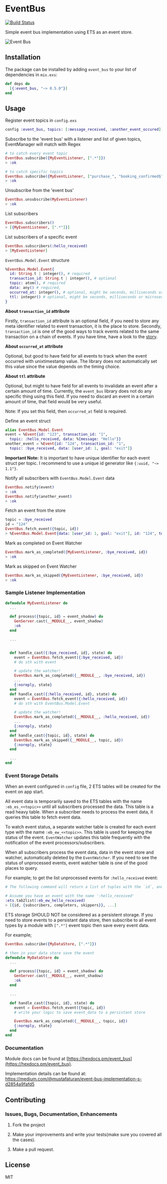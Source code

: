 # EventBus

[![Build Status](https://travis-ci.org/mustafaturan/event_bus.svg?branch=master)](https://travis-ci.org/mustafaturan/event_bus)

Simple event bus implementation using ETS as an event store.

![Event Bus](https://cdn-images-1.medium.com/max/1600/1*0fcfAiHvNeHCRYhp-a32YA.png)

## Installation

The package can be installed by adding `event_bus` to your list of dependencies in `mix.exs`:

```elixir
def deps do
  [{:event_bus, "~> 0.5.0"}]
end
```

## Usage

Register event topics in `config.exs`
```elixir
config :event_bus, topics: [:message_received, :another_event_occured]
```

Subscribe to the 'event bus' with a listener and list of given topics, EventManager will match with Regex

```elixir
# to catch every event topic
EventBus.subscribe({MyEventListener, [".*"]})
> :ok

# to catch specific topics
EventBus.subscribe({MyEventListener, ["purchase_", "booking_confirmed$", "flight_passed$"]})
> :ok
```

Unsubscribe from the 'event bus'
```elixir
EventBus.unsubscribe(MyEventListener)
> :ok
```

List subscribers
```elixir
EventBus.subscribers()
> [{MyEventListener, [".*"]}]
```

List subscribers of a specific event
```elixir
EventBus.subscribers(:hello_received)
> [MyEventListener]
```

`EventBus.Model.Event` structure
```elixir
%EventBus.Model.Event{
  id: String.t | integer(), # required
  transaction_id: String.t | integer(), # optional
  topic: atom(), # required
  data: any() # required,
  occurred_at: integer(), # optional, might be seconds, milliseconds or microseconds even nano seconds since Elixir does not have a limit on integer size
  ttl: integer() # optional, might be seconds, milliseconds or microseconds even nano seconds since Elixir does not have a limit on integer size. If `tll` field is set, it is recommended to set `occurred_at` field too.
}
```

**About `transaction_id` attribute**

Firstly, `transaction_id` attribute is an optional field, if you need to store any meta identifier related to event transaction, it is the place to store. Secondly, `transaction_id` is one of the good ways to track events related to the same transaction on a chain of events. If you have time, have a look to the [story](https://hackernoon.com/trace-monitor-chain-of-microservice-logs-in-the-same-transaction-f13420f2d42c).

**About `occurred_at` attribute**

Optional, but good to have field for all events to track when the event occurred with unixtimestamp value. The library does not automatically set this value since the value depends on the timing choice.

**About `ttl` attribute**

Optional, but might to have field for all events to invalidate an event after a certain amount of time. Currently, the `event_bus` library does not do any specific thing using this field. If you need to discard an event in a certain amount of time, that field would be very useful.

Note: If you set this field, then `occurred_at` field is required.

Define an event struct
```elixir
alias EventBus.Model.Event
event = %Event{id: "123", transaction_id: "1",
  topic: :hello_received, data: %{message: "Hello"}}
another_event = %Event{id: "124", transaction_id: "1",
  topic: :bye_received, data: [user_id: 1, goal: "exit"]}
```
**Important Note:** It is important to have unique identifier for each event struct per topic. I recommend to use a unique id generator like `{:uuid, "~> 1.1"}`.

Notify all subscribers with `EventBus.Model.Event` data
```elixir
EventBus.notify(event)
> :ok
EventBus.notify(another_event)
> :ok
```

Fetch an event from the store
```elixir
topic = :bye_received
id = "124"
EventBus.fetch_event({topic, id})
> %EventBus.Model.Event{data: [user_id: 1, goal: "exit"], id: "124", topic: :bye_received, transaction_id: "1"}
```

Mark as completed on Event Watcher
```elixir
EventBus.mark_as_completed({MyEventListener, :bye_received, id})
> :ok
```

Mark as skipped on Event Watcher
```elixir
EventBus.mark_as_skipped({MyEventListener, :bye_received, id})
> :ok
```

### Sample Listener Implementation

```elixir
defmodule MyEventListener do
  ...

  def process({topic, id} = event_shadow) do
    GenServer.cast(__MODULE__, event_shadow)
    :ok
  end

  ...


  def handle_cast({:bye_received, id}, state) do
    event = EventBus.fetch_event({:bye_received, id})
    # do sth with event

    # update the watcher!
    EventBus.mark_as_completed({__MODULE__, :bye_received, id})
    ...
    {:noreply, state}
  end
  def handle_cast({:hello_received, id}, state) do
    event = EventBus.fetch_event({:hello_received, id})
    # do sth with EventBus.Model.Event

    # update the watcher!
    EventBus.mark_as_completed({__MODULE__, :hello_received, id})
    ...
    {:noreply, state}
  end
  def handle_cast({topic, id}, state) do
    EventBus.mark_as_skipped({__MODULE__, topic, id})
    {:noreply, state}
  end

  ...
end
```

### Event Storage Details

When an event configured in `config` file, 2 ETS tables will be created for the event on app start.

All event data is temporarily saved to the ETS tables with the name `:eb_es_<<topic>>` until all subscribers processed the data. This table is a read heavy table. When a subscriber needs to process the event data, it queries this table to fetch event data.

To watch event status, a separate watcher table is created for each event type with the name `:eb_ew_<<topic>>`. This table is used for keeping the status of the event. `EventWatcher` updates this table frequently with the notification of the event processors/subscribers.

When all subscribers process the event data, data in the event store and watcher, automatically deleted by the `EventWatcher`. If you need to see the status of unprocessed events, event watcher table is one of the good places to query.

For example; to get the list unprocessed events for `:hello_received` event:

```elixir
# The following command will return a list of tuples with the `id`, and `event_subscribers_list` where `subscribers` is the list of event subscribers, `completers` is the subscribers those processed the event and notified EventWatcher, and lastly `skippers` is the subscribers those skipped the event without processing.

# Assume you have an event with the name ':hello_received'
:ets.tab2list(:eb_ew_hello_received)
> [{id, {subscribers, completers, skippers}}, ...]
```

ETS storage SHOULD NOT be considered as a persistent storage. If you need to store events to a persistant data store, then subscribe to all event types by a module with `[".*"]` event topic then save every event data.

For example;

```elixir
EventBus.subscribe({MyDataStore, [".*"]})

# then in your data store save the event
defmodule MyDataStore do
  ...

  def process({topic, id} = event_shadow) do
    GenServer.cast(__MODULE__, event_shadow)
    :ok
  end

  ...

  def handle_cast({topic, id}, state) do
    event = EventBus.fetch_event({topic, id})
    # write your logic to save event_data to a persistant store

    EventBus.mark_as_completed({__MODULE__, topic, id})
    {:noreply, state}
  end
end
```

### Documentation

Module docs can be found at [https://hexdocs.pm/event_bus](https://hexdocs.pm/event_bus).

Implementation details can be found at: https://medium.com/@mustafaturan/event-bus-implementation-s-d2854a9fafd5

## Contributing

### Issues, Bugs, Documentation, Enhancements

1. Fork the project

2. Make your improvements and write your tests(make sure you covered all the cases).

3. Make a pull request.

## License

MIT
